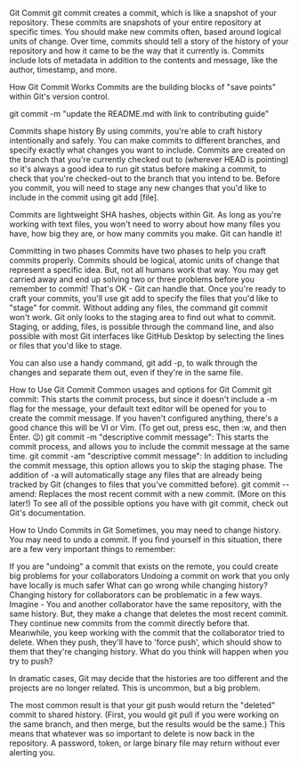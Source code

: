 Git Commit
git commit creates a commit, which is like a snapshot of your repository. These commits are snapshots of your entire repository at specific times. You should make new commits often, based around logical units of change. Over time, commits should tell a story of the history of your repository and how it came to be the way that it currently is. Commits include lots of metadata in addition to the contents and message, like the author, timestamp, and more.

How Git Commit Works
Commits are the building blocks of "save points" within Git's version control.

git commit -m "update the README.md with link to contributing guide"

Commits shape history
By using commits, you're able to craft history intentionally and safely. You can make commits to different branches, and specify exactly what changes you want to include. Commits are created on the branch that you're currently checked out to (wherever HEAD is pointing) so it's always a good idea to run git status before making a commit, to check that you're checked-out to the branch that you intend to be. Before you commit, you will need to stage any new changes that you'd like to include in the commit using git add [file].

Commits are lightweight SHA hashes, objects within Git. As long as you're working with text files, you won't need to worry about how many files you have, how big they are, or how many commits you make. Git can handle it!

Committing in two phases
Commits have two phases to help you craft commits properly. Commits should be logical, atomic units of change that represent a specific idea. But, not all humans work that way. You may get carried away and end up solving two or three problems before you remember to commit! That's OK - Git can handle that. Once you're ready to craft your commits, you'll use git add <FILENAME> to specify the files that you'd like to "stage" for commit. Without adding any files, the command git commit won't work. Git only looks to the staging area to find out what to commit. Staging, or adding, files, is possible through the command line, and also possible with most Git interfaces like GitHub Desktop by selecting the lines or files that you'd like to stage.

You can also use a handy command, git add -p, to walk through the changes and separate them out, even if they're in the same file.

How to Use Git Commit
Common usages and options for Git Commit
git commit: This starts the commit process, but since it doesn't include a -m flag for the message, your default text editor will be opened for you to create the commit message. If you haven't configured anything, there's a good chance this will be VI or Vim. (To get out, press esc, then :w, and then Enter. :wink:)
git commit -m "descriptive commit message": This starts the commit process, and allows you to include the commit message at the same time.
git commit -am "descriptive commit message": In addition to including the commit message, this option allows you to skip the staging phase. The addition of -a will automatically stage any files that are already being tracked by Git (changes to files that you've committed before).
git commit --amend: Replaces the most recent commit with a new commit. (More on this later!)
To see all of the possible options you have with git commit, check out Git's documentation.

How to Undo Commits in Git
Sometimes, you may need to change history. You may need to undo a commit. If you find yourself in this situation, there are a few very important things to remember:

If you are "undoing" a commit that exists on the remote, you could create big problems for your collaborators
Undoing a commit on work that you only have locally is much safer
What can go wrong while changing history?
Changing history for collaborators can be problematic in a few ways. Imagine - You and another collaborator have the same repository, with the same history. But, they make a change that deletes the most recent commit. They continue new commits from the commit directly before that. Meanwhile, you keep working with the commit that the collaborator tried to delete. When they push, they'll have to 'force push', which should show to them that they're changing history. What do you think will happen when you try to push?

In dramatic cases, Git may decide that the histories are too different and the projects are no longer related. This is uncommon, but a big problem.

The most common result is that your git push would return the "deleted" commit to shared history. (First, you would git pull if you were working on the same branch, and then merge, but the results would be the same.) This means that whatever was so important to delete is now back in the repository. A password, token, or large binary file may return without ever alerting you.
